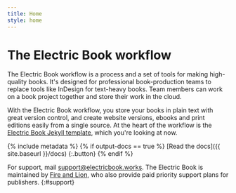 ```yaml
---
title: Home
style: home
---
```


# The Electric Book workflow

The Electric Book workflow is a process and a set of tools for making high-quality books. It's designed for professional book-production teams to replace tools like InDesign for text-heavy books. Team members can work on a book project together and store their work in the cloud.

With the Electric Book workflow, you store your books in plain text with great version control, and create website versions, ebooks and print editions easily from a single source. At the heart of the workflow is the [Electric Book Jekyll template](https://github.com/electricbookworks/electric-book), which you're looking at now.

{% include metadata %}
{% if output-docs == true %}
[Read the docs]({{ site.baseurl }}/docs)
{:.button}
{% endif %}

For support, mail [support@electricbook.works](mailto:support@electricbook.works). The Electric Book is maintained by [Fire and Lion](http://fireandlion.com), who also provide paid priority support plans for publishers.
{:#support}

<!-- Remove these comment tags to activate a series home page for your book project

{% include metadata %}

# {{ series-name }}

{{ series-description }}

{% for book in site.data.meta.works %}
*[{{ book.title }}]({{ book.directory }}/text/{{ book.products.web.start-page }}.html)*
{% endfor %}

-->
